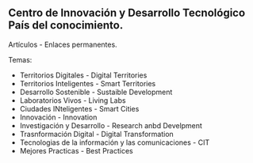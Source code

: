 Centro de Innovación y Desarrollo Tecnológico País del conocimiento.
--------------------------------------------------------------------

Artículos - Enlaces permanentes. 

Temas:
- Territorios Digitales - Digital Territories
- Territorios Inteligentes - Smart Territories
- Desarrollo Sostenible - Sustaible Development
- Laboratorios Vivos - Living Labs
- Ciudades INteligentes - Smart Cities
- Innovación - Innovation
- Investigación y Desarrollo - Research anbd Develpment
- Trasnformación Digital - Digital Transformation
- Tecnologias de la información y las comunicaciones - CIT
- Mejores Practicas - Best Practices
